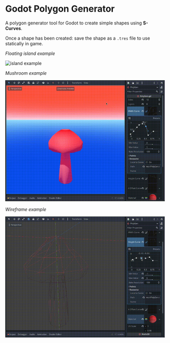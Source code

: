 # Godot Polygon Generator

A polygon generator tool for Godot to create simple shapes using **S-Curves**.

Once a shape has been created: save the shape as a `.tres` file to use statically in game.

*Floating island example*

![island example](./gifs/island.gif)

*Mushroom example*

![mushroom example](./gifs/mushroom.gif)

*Wireframe example*

![wireframe example](./gifs/wireframe.gif)